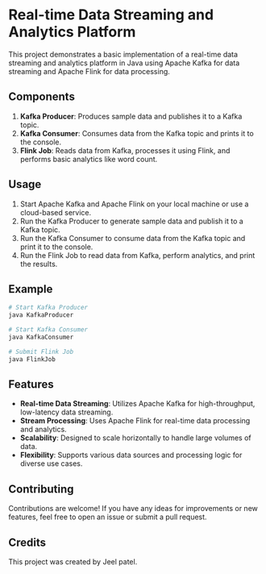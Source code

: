# Real-time Data Streaming and Analytics Platform

This project demonstrates a basic implementation of a real-time data streaming and analytics platform in Java using Apache Kafka for data streaming and Apache Flink for data processing.

## Components

1. **Kafka Producer**: Produces sample data and publishes it to a Kafka topic.
2. **Kafka Consumer**: Consumes data from the Kafka topic and prints it to the console.
3. **Flink Job**: Reads data from Kafka, processes it using Flink, and performs basic analytics like word count.

## Usage

1. Start Apache Kafka and Apache Flink on your local machine or use a cloud-based service.
2. Run the Kafka Producer to generate sample data and publish it to a Kafka topic.
3. Run the Kafka Consumer to consume data from the Kafka topic and print it to the console.
4. Run the Flink Job to read data from Kafka, perform analytics, and print the results.

## Example

```bash
# Start Kafka Producer
java KafkaProducer

# Start Kafka Consumer
java KafkaConsumer

# Submit Flink Job
java FlinkJob

```

## Features

- **Real-time Data Streaming**: Utilizes Apache Kafka for high-throughput, low-latency data streaming.
- **Stream Processing**: Uses Apache Flink for real-time data processing and analytics.
- **Scalability**: Designed to scale horizontally to handle large volumes of data.
- **Flexibility**: Supports various data sources and processing logic for diverse use cases.

## Contributing

Contributions are welcome! If you have any ideas for improvements or new features, feel free to open an issue or submit a pull request.

## Credits

This project was created by Jeel patel.
